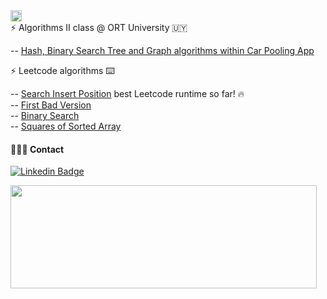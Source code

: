 <img height="18"  src="https://img.shields.io/badge/Code%20Lab%20-%20%236d95ed?style=plastic">
<br>
  ⚡  Algorithms II class @ ORT University 🇺🇾 <br>
  
  -- [Hash, Binary Search Tree and Graph algorithms within Car Pooling App](https://github.com/algoritmosii/CarPoolingApp)<br>

     
  ⚡  Leetcode algorithms  ⌨️
  
  -- [Search Insert Position](https://github.com/tchnorider/leetcode_problems/blob/main/src/SearchInsertPosition.java) best Leetcode runtime so far! 🔥 <br>
  -- [First Bad Version](https://github.com/tchnorider/leetcode_problems/blob/main/src/FirstBadVersion.java)<br>
  -- [Binary Search](https://github.com/tchnorider/leetcode_problems/blob/main/src/BinarySearch.java)<br>
  -- [Squares of Sorted Array](https://github.com/tchnorider/leetcode_problems/blob/main/src/SquaresOfSortedArray.java)<br>

 #### 👩🏻‍💻 Contact
 
 [![Linkedin Badge](https://img.shields.io/badge/-lauralperez-blue?style=flat-square&logo=Linkedin&logoColor=white&link=https://www.linkedin.com/in/lauralperez/)](https://www.linkedin.com/in/lauralperez/)  <br>

<img align="left" width="490" height="165" src="https://github-readme-stats.vercel.app/api?username=tchnorider\&rank_icon=github&show_icons=true&hide_border=false&line_height=20&title_color=5379cc&icon_color=#5379cc&show_owner=true"/><br>




